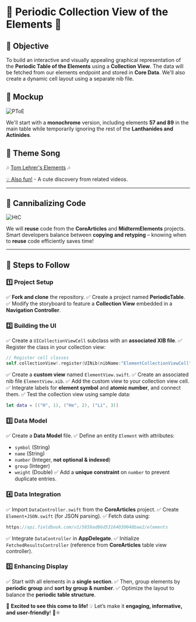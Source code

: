 # 🌟 Periodic Collection View of the Elements 🌟

## 🎯 Objective
To build an interactive and visually appealing graphical representation of the **Periodic Table of the Elements** using a **Collection View**. The data will be fetched from our elements endpoint and stored in **Core Data**. We'll also create a dynamic cell layout using a separate nib file.

## 🎨 Mockup
![PToE](http://www.visionlearning.com/images/figure-images/52-a.jpg)

We'll start with a **monochrome** version, including elements **57 and 89** in the main table while temporarily ignoring the rest of the **Lanthanides and Actinides**.

## 🎵 Theme Song
🎶 [Tom Lehrer's Elements](https://www.youtube.com/watch?v=zGM-wSKFBpo) 🎶

[💡 Also fun!](https://www.youtube.com/watch?v=v1TfPDlA1xE) - A cute discovery from related videos.

---
## 🧩 Cannibalizing Code
![HtC](http://media.winnipegfreepress.com/images/4592857.jpg)

We will **reuse** code from the **CoreArticles** and **MidtermElements** projects. Smart developers balance between **copying and retyping** – knowing when to **reuse** code efficiently saves time!

---
## 📌 Steps to Follow

### 1️⃣ Project Setup
✅ **Fork and clone** the repository.
✅ Create a project named **PeriodicTable**.
✅ Modify the storyboard to feature a **Collection View** embedded in a **Navigation Controller**.

### 2️⃣ Building the UI
✅ Create a `UICollectionViewCell` subclass with an **associated XIB file**.
✅ Register the class in your collection view:
```swift
// Register cell classes
self.collectionView!.register(UINib(nibName:"ElementCollectionViewCell", bundle: nil), forCellWithReuseIdentifier: reuseIdentifier)
```
✅ Create a **custom view** named `ElementView.swift`.
✅ Create an associated nib file `ElementView.xib`.
✅ Add the custom view to your collection view cell.
✅ Integrate labels for **element symbol** and **atomic number**, and connect them.
✅ Test the collection view using sample data:
```swift
let data = [("H", 1), ("He", 2), ("Li", 3)]
```

### 3️⃣ Data Model
✅ Create a **Data Model** file.
✅ Define an entity `Element` with attributes:
   - `symbol` (String)
   - `name` (String)
   - `number` (Integer, **not optional & indexed**)
   - `group` (Integer)
   - `weight` (Double)
✅ Add a **unique constraint** on `number` to prevent duplicate entries.

### 4️⃣ Data Integration
✅ Import `DataController.swift` from the **CoreArticles** project.
✅ Create `Element+JSON.swift` (for JSON parsing).
✅ Fetch data using:
```swift
https://api.fieldbook.com/v1/5859ad86d53164030048bae2/elements
```
✅ Integrate `DataController` in **AppDelegate**.
✅ Initialize `FetchedResultsController` (reference from **CoreArticles** table view controller).

### 5️⃣ Enhancing Display
✅ Start with all elements in a **single section**.
✅ Then, group elements by **periodic group** and **sort by group & number**.
✅ Optimize the layout to balance the **periodic table structure**.

🚀 **Excited to see this come to life!** 💡 Let’s make it **engaging, informative, and user-friendly**! 🎨⚛️

